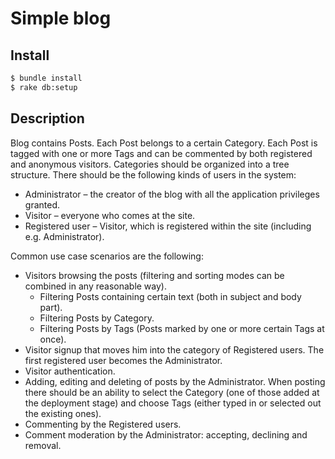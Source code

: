 # Simple blog

## Install
``` sh
$ bundle install
$ rake db:setup
```

## Description
Blog contains Posts. Each Post belongs to a certain Category. Each Post is tagged with one or more Tags and can be commented by both registered and anonymous visitors.  Categories should be organized into a tree structure. There should be the following kinds of users in the system:
* Administrator – the creator of the blog with all the application privileges granted.
* Visitor – everyone who comes at the site.
* Registered user – Visitor, which is registered within the site (including e.g. Administrator).

Common use case scenarios are the following:
* Visitors browsing the posts (filtering and sorting modes can be combined in any reasonable way).
  - Filtering Posts containing certain text (both in subject and body part).
  - Filtering Posts by Category.
  - Filtering Posts by Tags (Posts marked by one or more certain Tags at once).
* Visitor signup that moves him into the category of Registered users. The first registered user becomes the Administrator.
* Visitor authentication.
* Adding, editing and deleting of posts by the Administrator. When posting there should be an ability to select the Category (one of those added at the deployment stage) and choose Tags (either typed in or selected out the existing ones).
* Commenting by the Registered users.
* Comment moderation by the Administrator: accepting, declining and removal.
